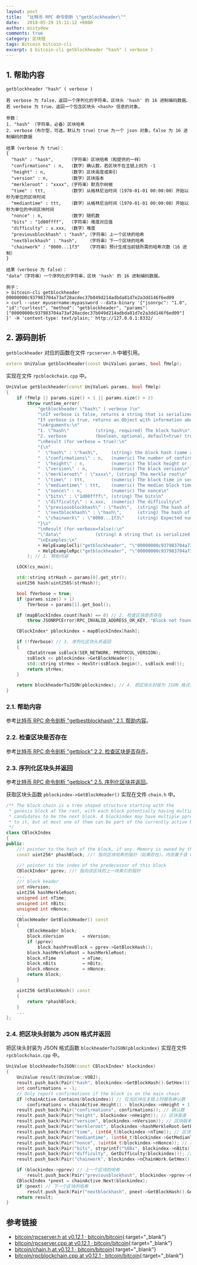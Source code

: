 ```yaml
---
layout: post
title:  "比特币 RPC 命令剖析 \"getblockheader\""
date:   2018-05-29 15:11:12 +0800
author: mistydew
comments: true
category: 区块链
tags: Bitcoin bitcoin-cli
excerpt: $ bitcoin-cli getblockheader "hash" ( verbose )
---
```

## 1. 帮助内容

```shell
getblockheader "hash" ( verbose )

若 verbose 为 false，返回一个序列化的字符串，区块头 'hash' 的 16 进制编码数据。
若 verbose 为 true，返回一个包含区块头 <hash> 信息的对象。

参数：
1. "hash" （字符串，必备）区块哈希
2. verbose（布尔型，可选，默认为 true）true 为一个 json 对象，false 为 16 进制编码的数据

结果（verbose 为 true）：
{
  "hash" : "hash",      （字符串）区块哈希（和提供的一样）
  "confirmations" : n,  （数字）确认数，若区块不在主链上则为 -1
  "height" : n,         （数字）区块高度或索引
  "version" : n,        （数字）区块版本
  "merkleroot" : "xxxx",（字符串）默克尔树根
  "time" : ttt,         （数字）从格林尼治时间（1970-01-01 00:00:00）开始以秒为单位的区块时间
  "mediantime" : ttt,   （数字）从格林尼治时间（1970-01-01 00:00:00）开始以秒为单位的中间区块时间
  "nonce" : n,          （数字）随机数
  "bits" : "1d00ffff",  （字符串）难度对应值
  "difficulty" : x.xxx, （数字）难度
  "previousblockhash" : "hash",（字符串）上一个区块的哈希
  "nextblockhash" : "hash",    （字符串）下一个区块的哈希
  "chainwork" : "0000...1f3"   （字符串）预计生成当前链所需的哈希次数（16 进制）
}

结果（verbose 为 false）：
"data"（字符串）一个序列化的字符串，区块 'hash' 的 16 进制编码数据。

例子：
> bitcoin-cli getblockheader 00000000c937983704a73af28acdec37b049d214adbda81d7e2a3dd146f6ed09
> curl --user myusername:mypassword --data-binary '{"jsonrpc": "1.0", "id":"curltest", "method": "getblockheader", "params": ["00000000c937983704a73af28acdec37b049d214adbda81d7e2a3dd146f6ed09"] }' -H 'content-type: text/plain;' http://127.0.0.1:8332/
```

## 2. 源码剖析

`getblockheader` 对应的函数在文件 `rpcserver.h` 中被引用。

```cpp
extern UniValue getblockheader(const UniValue& params, bool fHelp);
```

实现在文件 `rpcblockchain.cpp` 中。

```cpp
UniValue getblockheader(const UniValue& params, bool fHelp)
{
    if (fHelp || params.size() < 1 || params.size() > 2)
        throw runtime_error(
            "getblockheader \"hash\" ( verbose )\n"
            "\nIf verbose is false, returns a string that is serialized, hex-encoded data for blockheader 'hash'.\n"
            "If verbose is true, returns an Object with information about blockheader <hash>.\n"
            "\nArguments:\n"
            "1. \"hash\"          (string, required) The block hash\n"
            "2. verbose           (boolean, optional, default=true) true for a json object, false for the hex encoded data\n"
            "\nResult (for verbose = true):\n"
            "{\n"
            "  \"hash\" : \"hash\",     (string) the block hash (same as provided)\n"
            "  \"confirmations\" : n,   (numeric) The number of confirmations, or -1 if the block is not on the main chain\n"
            "  \"height\" : n,          (numeric) The block height or index\n"
            "  \"version\" : n,         (numeric) The block version\n"
            "  \"merkleroot\" : \"xxxx\", (string) The merkle root\n"
            "  \"time\" : ttt,          (numeric) The block time in seconds since epoch (Jan 1 1970 GMT)\n"
            "  \"mediantime\" : ttt,    (numeric) The median block time in seconds since epoch (Jan 1 1970 GMT)\n"
            "  \"nonce\" : n,           (numeric) The nonce\n"
            "  \"bits\" : \"1d00ffff\", (string) The bits\n"
            "  \"difficulty\" : x.xxx,  (numeric) The difficulty\n"
            "  \"previousblockhash\" : \"hash\",  (string) The hash of the previous block\n"
            "  \"nextblockhash\" : \"hash\",      (string) The hash of the next block\n"
            "  \"chainwork\" : \"0000...1f3\"     (string) Expected number of hashes required to produce the current chain (in hex)\n"
            "}\n"
            "\nResult (for verbose=false):\n"
            "\"data\"             (string) A string that is serialized, hex-encoded data for block 'hash'.\n"
            "\nExamples:\n"
            + HelpExampleCli("getblockheader", "\"00000000c937983704a73af28acdec37b049d214adbda81d7e2a3dd146f6ed09\"")
            + HelpExampleRpc("getblockheader", "\"00000000c937983704a73af28acdec37b049d214adbda81d7e2a3dd146f6ed09\"")
        ); // 1. 帮助内容

    LOCK(cs_main);

    std::string strHash = params[0].get_str();
    uint256 hash(uint256S(strHash));

    bool fVerbose = true;
    if (params.size() > 1)
        fVerbose = params[1].get_bool();

    if (mapBlockIndex.count(hash) == 0) // 2. 检查区块是否存在
        throw JSONRPCError(RPC_INVALID_ADDRESS_OR_KEY, "Block not found");

    CBlockIndex* pblockindex = mapBlockIndex[hash];

    if (!fVerbose) // 3. 序列化区块头并返回
    {
        CDataStream ssBlock(SER_NETWORK, PROTOCOL_VERSION);
        ssBlock << pblockindex->GetBlockHeader();
        std::string strHex = HexStr(ssBlock.begin(), ssBlock.end());
        return strHex;
    }

    return blockheaderToJSON(pblockindex); // 4. 把区块头封装为 JSON 格式并返回
}
```

### 2.1. 帮助内容

参考[比特币 RPC 命令剖析 "getbestblockhash" 2.1. 帮助内容](/blog/2018/05/bitcoin-rpc-command-getbestblockhash.html#21-帮助内容)。

### 2.2. 检查区块是否存在

参考[比特币 RPC 命令剖析 "getblock" 2.2. 检查区块是否存在](/blog/2018/05/bitcoin-rpc-command-getblock.html#22-检查区块是否存在)。

### 2.3. 序列化区块头并返回

参考[比特币 RPC 命令剖析 "getblock" 2.5. 序列化区块并返回](/blog/2018/05/bitcoin-rpc-command-getblock.html#25-序列化区块并返回)。

获取区块头函数 `pblockindex->GetBlockHeader()` 实现在文件 `chain.h` 中。

```cpp
/** The block chain is a tree shaped structure starting with the
 * genesis block at the root, with each block potentially having multiple
 * candidates to be the next block. A blockindex may have multiple pprev pointing
 * to it, but at most one of them can be part of the currently active branch.
 */
class CBlockIndex
{
public:
    //! pointer to the hash of the block, if any. Memory is owned by this CBlockIndex
    const uint256* phashBlock; //! 指向区块哈希的指针（如果存在）。内存属于该 CBlockIndex

    //! pointer to the index of the predecessor of this block
    CBlockIndex* pprev; //! 指向该区块的上一块索引的指针
    ...
    //! block header
    int nVersion;
    uint256 hashMerkleRoot;
    unsigned int nTime;
    unsigned int nBits;
    unsigned int nNonce;
    ...
    CBlockHeader GetBlockHeader() const
    {
        CBlockHeader block;
        block.nVersion       = nVersion;
        if (pprev)
            block.hashPrevBlock = pprev->GetBlockHash();
        block.hashMerkleRoot = hashMerkleRoot;
        block.nTime          = nTime;
        block.nBits          = nBits;
        block.nNonce         = nNonce;
        return block;
    }

    uint256 GetBlockHash() const
    {
        return *phashBlock;
    }
    ...
};
```

### 2.4. 把区块头封装为 JSON 格式并返回

把区块头封装为 JSON 格式函数 `blockheaderToJSON(pblockindex)` 实现在文件 `rpcblockchain.cpp` 中。

```cpp
UniValue blockheaderToJSON(const CBlockIndex* blockindex)
{
    UniValue result(UniValue::VOBJ);
    result.push_back(Pair("hash", blockindex->GetBlockHash().GetHex())); // 区块哈希
    int confirmations = -1;
    // Only report confirmations if the block is on the main chain
    if (chainActive.Contains(blockindex)) // 仅当区块在主链上时报告确认数
        confirmations = chainActive.Height() - blockindex->nHeight + 1; // 计算确认数
    result.push_back(Pair("confirmations", confirmations)); // 确认数
    result.push_back(Pair("height", blockindex->nHeight)); // 区块高度
    result.push_back(Pair("version", blockindex->nVersion)); // 区块版本号
    result.push_back(Pair("merkleroot", blockindex->hashMerkleRoot.GetHex())); // 默克尔树根哈希
    result.push_back(Pair("time", (int64_t)blockindex->nTime)); // 区块创建时间
    result.push_back(Pair("mediantime", (int64_t)blockindex->GetMedianTimePast())); // 区块中间时间
    result.push_back(Pair("nonce", (uint64_t)blockindex->nNonce)); // 随机数
    result.push_back(Pair("bits", strprintf("%08x", blockindex->nBits))); // 难度对应值
    result.push_back(Pair("difficulty", GetDifficulty(blockindex))); // 难度
    result.push_back(Pair("chainwork", blockindex->nChainWork.GetHex())); // 链工作量

    if (blockindex->pprev) // 上一个区块的哈希
        result.push_back(Pair("previousblockhash", blockindex->pprev->GetBlockHash().GetHex()));
    CBlockIndex *pnext = chainActive.Next(blockindex);
    if (pnext) // 下一个区块的哈希
        result.push_back(Pair("nextblockhash", pnext->GetBlockHash().GetHex()));
    return result;
}
```

## 参考链接

* [bitcoin/rpcserver.h at v0.12.1 · bitcoin/bitcoin](https://github.com/bitcoin/bitcoin/blob/v0.12.1/src/rpcserver.h){:target="_blank"}
* [bitcoin/rpcserver.cpp at v0.12.1 · bitcoin/bitcoin](https://github.com/bitcoin/bitcoin/blob/v0.12.1/src/rpcserver.cpp){:target="_blank"}
* [bitcoin/chain.h at v0.12.1 · bitcoin/bitcoin](https://github.com/bitcoin/bitcoin/blob/v0.12.1/src/chain.h){:target="_blank"}
* [bitcoin/rpcblockchain.cpp at v0.12.1 · bitcoin/bitcoin](https://github.com/bitcoin/bitcoin/blob/v0.12.1/src/rpcblockchain.cpp){:target="_blank"}
